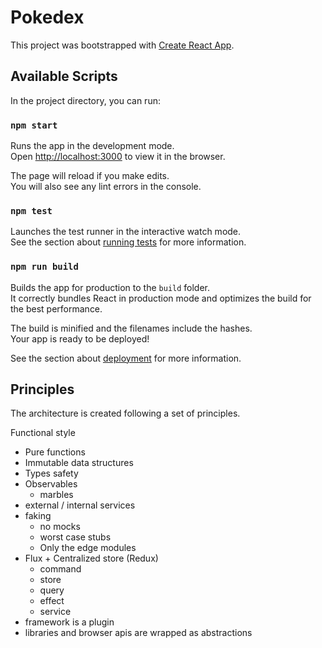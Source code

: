 # Pokedex

This project was bootstrapped with [Create React App](https://github.com/facebook/create-react-app).

## Available Scripts

In the project directory, you can run:

### `npm start`

Runs the app in the development mode.\
Open [http://localhost:3000](http://localhost:3000) to view it in the browser.

The page will reload if you make edits.\
You will also see any lint errors in the console.

### `npm test`

Launches the test runner in the interactive watch mode.\
See the section about [running tests](https://facebook.github.io/create-react-app/docs/running-tests) for more information.

### `npm run build`

Builds the app for production to the `build` folder.\
It correctly bundles React in production mode and optimizes the build for the best performance.

The build is minified and the filenames include the hashes.\
Your app is ready to be deployed!

See the section about [deployment](https://facebook.github.io/create-react-app/docs/deployment) for more information.

## Principles

The architecture is created following a set of principles.

Functional style
  - Pure functions
  - Immutable data structures
- Types safety
- Observables
  - marbles
- external / internal services
- faking
  - no mocks
  - worst case stubs
  - Only the edge modules
- Flux + Centralized store (Redux)
  - command
  - store
  - query
  - effect
  - service
- framework is a plugin
- libraries and browser apis are wrapped as abstractions
